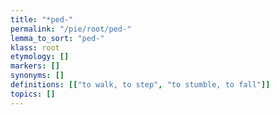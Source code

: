 ```yaml
---
title: "*ped-"
permalink: "/pie/root/ped-"
lemma_to_sort: "ped-"
klass: root
etymology: []
markers: []
synonyms: []
definitions: [["to walk, to step", "to stumble, to fall"]]
topics: []
---
```

